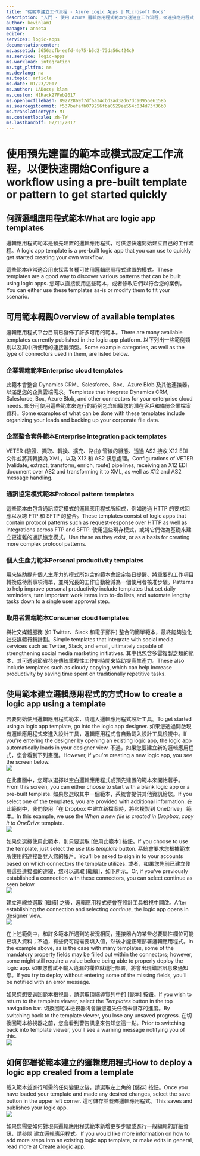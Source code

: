 ```yaml
---
title: "從範本建立工作流程 - Azure Logic Apps | Microsoft Docs"
description: "入門 - 使用 Azure 邏輯應用程式範本快速建立工作流程，來連接應用程式並整合資料。"
author: kevinlam1
manager: anneta
editor: 
services: logic-apps
documentationcenter: 
ms.assetid: 3656acfb-eefd-4e75-b5d2-73da56c424c9
ms.service: logic-apps
ms.workload: integration
ms.tgt_pltfrm: na
ms.devlang: na
ms.topic: article
ms.date: 01/23/2017
ms.author: LADocs; klam
ms.custom: H1Hack27Feb2017
ms.openlocfilehash: 89272869f7dfaa34cbd2ad32d67dca0955e6158b
ms.sourcegitcommit: f537befafb079256fba0529ee554c034d73f36b0
ms.translationtype: MT
ms.contentlocale: zh-TW
ms.lasthandoff: 07/11/2017
---
```

# <a name="configure-a-workflow-using-a-pre-built-template-or-pattern-to-get-started-quickly"></a><span data-ttu-id="189e4-103">使用預先建置的範本或模式設定工作流程，以便快速開始</span><span class="sxs-lookup"><span data-stu-id="189e4-103">Configure a workflow using a pre-built template or pattern to get started quickly</span></span>

## <a name="what-are-logic-app-templates"></a><span data-ttu-id="189e4-104">何謂邏輯應用程式範本</span><span class="sxs-lookup"><span data-stu-id="189e4-104">What are logic app templates</span></span>
<span data-ttu-id="189e4-105">邏輯應用程式範本是預先建置的邏輯應用程式，可供您快速開始建立自己的工作流程。</span><span class="sxs-lookup"><span data-stu-id="189e4-105">A logic app template is a pre-built logic app that you can use to quickly get started creating your own workflow.</span></span> 

<span data-ttu-id="189e4-106">這些範本非常適合用來探索各種可使用邏輯應用程式建置的模式。</span><span class="sxs-lookup"><span data-stu-id="189e4-106">These templates are a good way to discover various patterns that can be built using logic apps.</span></span> <span data-ttu-id="189e4-107">您可以直接使用這些範本，或者修改它們以符合您的案例。</span><span class="sxs-lookup"><span data-stu-id="189e4-107">You can either use these templates as-is or modify them to fit your scenario.</span></span>

## <a name="overview-of-available-templates"></a><span data-ttu-id="189e4-108">可用範本概觀</span><span class="sxs-lookup"><span data-stu-id="189e4-108">Overview of available templates</span></span>
<span data-ttu-id="189e4-109">邏輯應用程式平台目前已發佈了許多可用的範本。</span><span class="sxs-lookup"><span data-stu-id="189e4-109">There are many available templates currently published in the logic app platform.</span></span> <span data-ttu-id="189e4-110">以下列出一些範例類別以及其中所使用的連接器類型。</span><span class="sxs-lookup"><span data-stu-id="189e4-110">Some example categories, as well as the type of connectors used in them, are listed below.</span></span>

### <a name="enterprise-cloud-templates"></a><span data-ttu-id="189e4-111">企業雲端範本</span><span class="sxs-lookup"><span data-stu-id="189e4-111">Enterprise cloud templates</span></span>
<span data-ttu-id="189e4-112">此範本會整合 Dynamics CRM、Salesforce、Box、Azure Blob 及其他連接器，以滿足您的企業雲端需求。</span><span class="sxs-lookup"><span data-stu-id="189e4-112">Templates that integrate Dynamics CRM, Salesforce, Box, Azure Blob, and other connectors for your enterprise cloud needs.</span></span> <span data-ttu-id="189e4-113">部分可使用這些範本來進行的範例包含組織您的潛在客戶和備份企業檔案資料。</span><span class="sxs-lookup"><span data-stu-id="189e4-113">Some examples of what can be done with these templates include organizing your leads and backing up your corporate file data.</span></span>

### <a name="enterprise-integration-pack-templates"></a><span data-ttu-id="189e4-114">企業整合套件範本</span><span class="sxs-lookup"><span data-stu-id="189e4-114">Enterprise integration pack templates</span></span>
<span data-ttu-id="189e4-115">VETER (驗證、擷取、轉換、擴充、路由) 管線的組態、透過 AS2 接收 X12 EDI 文件並將其轉換為 XML，以及 X12 和 AS2 訊息處理。</span><span class="sxs-lookup"><span data-stu-id="189e4-115">Configurations of VETER (validate, extract, transform, enrich, route) pipelines, receiving an X12 EDI document over AS2 and transforming it to XML, as well as X12 and AS2 message handling.</span></span>

### <a name="protocol-pattern-templates"></a><span data-ttu-id="189e4-116">通訊協定模式範本</span><span class="sxs-lookup"><span data-stu-id="189e4-116">Protocol pattern templates</span></span>
<span data-ttu-id="189e4-117">這些範本由包含通訊協定模式的邏輯應用程式所組成，例如透過 HTTP 的要求回應以及跨 FTP 和 SFTP 的整合。</span><span class="sxs-lookup"><span data-stu-id="189e4-117">These templates consist of logic apps that contain protocol patterns such as request-response over HTTP as well as integrations across FTP and SFTP.</span></span> <span data-ttu-id="189e4-118">使用這些現存模式，或將它們做為基礎來建立更複雜的通訊協定模式。</span><span class="sxs-lookup"><span data-stu-id="189e4-118">Use these as they exist, or as a basis for creating more complex protocol patterns.</span></span>  

### <a name="personal-productivity-templates"></a><span data-ttu-id="189e4-119">個人生產力範本</span><span class="sxs-lookup"><span data-stu-id="189e4-119">Personal productivity templates</span></span>
<span data-ttu-id="189e4-120">用來協助提升個人生產力的模式所包含的範本會設定每日提醒、將重要的工作項目轉換成待辦事項清單，並將冗長的工作自動縮減為一個使用者核准步驟。</span><span class="sxs-lookup"><span data-stu-id="189e4-120">Patterns to help improve personal productivity include templates that set daily reminders, turn important work items into to-do lists, and automate lengthy tasks down to a single user approval step.</span></span>

### <a name="consumer-cloud-templates"></a><span data-ttu-id="189e4-121">取用者雲端範本</span><span class="sxs-lookup"><span data-stu-id="189e4-121">Consumer cloud templates</span></span>
<span data-ttu-id="189e4-122">與社交媒體服務 (如 Twitter、Slack 和電子郵件) 整合的簡單範本，最終能夠強化社交媒體行銷計劃。</span><span class="sxs-lookup"><span data-stu-id="189e4-122">Simple templates that integrate with social media services such as Twitter, Slack, and email, ultimately capable of strengthening social media marketing initiatives.</span></span> <span data-ttu-id="189e4-123">其中也包含多雲複製之類的範本，其可透過節省花在傳統重複性工作的時間來協助提高生產力。</span><span class="sxs-lookup"><span data-stu-id="189e4-123">These also include templates such as cloudy copying, which can help increase productivity by saving time spent on traditionally repetitive tasks.</span></span> 

## <a name="how-to-create-a-logic-app-using-a-template"></a><span data-ttu-id="189e4-124">使用範本建立邏輯應用程式的方式</span><span class="sxs-lookup"><span data-stu-id="189e4-124">How to create a logic app using a template</span></span>
<span data-ttu-id="189e4-125">若要開始使用邏輯應用程式範本，請進入邏輯應用程式設計工具。</span><span class="sxs-lookup"><span data-stu-id="189e4-125">To get started using a logic app template, go into the logic app designer.</span></span> <span data-ttu-id="189e4-126">如果您透過開啟現有邏輯應用程式來進入設計工具，邏輯應用程式會自動載入設計工具檢視中。</span><span class="sxs-lookup"><span data-stu-id="189e4-126">If you're entering the designer by opening an existing logic app, the logic app automatically loads in your designer view.</span></span> <span data-ttu-id="189e4-127">不過，如果您要建立新的邏輯應用程式，您會看到下列畫面。</span><span class="sxs-lookup"><span data-stu-id="189e4-127">However, if you're creating a new logic app, you see the screen below.</span></span>  
 ![](../../includes/media/app-service-logic-templates/template7.png)  

<span data-ttu-id="189e4-128">在此畫面中，您可以選擇以空白邏輯應用程式或預先建置的範本來開始著手。</span><span class="sxs-lookup"><span data-stu-id="189e4-128">From this screen, you can either choose to start with a blank logic app or a pre-built template.</span></span> <span data-ttu-id="189e4-129">如果您選取其中一個範本，系統會提供其他資訊給您。</span><span class="sxs-lookup"><span data-stu-id="189e4-129">If you select one of the templates, you are provided with additional information.</span></span> <span data-ttu-id="189e4-130">在此範例中，我們使用「在 Dropbox 中建立新檔案時，將它複製到 OneDrive」  範本。</span><span class="sxs-lookup"><span data-stu-id="189e4-130">In this example, we use the *When a new file is created in Dropbox, copy it to OneDrive* template.</span></span>  
 ![](../../includes/media/app-service-logic-templates/template2.png)  

<span data-ttu-id="189e4-131">如果您選擇使用此範本，則只要選取 [使用此範本]  按鈕。</span><span class="sxs-lookup"><span data-stu-id="189e4-131">If you choose to use the template, just select the *use this template* button.</span></span> <span data-ttu-id="189e4-132">系統會要求您根據範本所使用的連接器登入您的帳戶。</span><span class="sxs-lookup"><span data-stu-id="189e4-132">You'll be asked to sign in to your accounts based on which connectors the template utilizes.</span></span> <span data-ttu-id="189e4-133">或者，如果您先前已建立使用這些連接器的連線，您可以選取 [繼續]，如下所示。</span><span class="sxs-lookup"><span data-stu-id="189e4-133">Or, if you've previously established a connection with these connectors, you can select continue as seen below.</span></span>  
 ![](../../includes/media/app-service-logic-templates/template3.png)  

<span data-ttu-id="189e4-134">建立連線並選取 [繼續] 之後，邏輯應用程式便會在設計工具檢視中開啟。</span><span class="sxs-lookup"><span data-stu-id="189e4-134">After establishing the connection and selecting *continue*, the logic app opens in designer view.</span></span>  
 ![](../../includes/media/app-service-logic-templates/template4.png)  

<span data-ttu-id="189e4-135">在上述範例中，和許多範本所遇到的狀況相同，連接器內的某些必要屬性欄位可能已填入資料；不過，有些仍可能需要填入值，然後才能正確部署邏輯應用程式。</span><span class="sxs-lookup"><span data-stu-id="189e4-135">In the example above, as is the case with many templates, some of the mandatory property fields may be filled out within the connectors; however, some might still require a value before being able to properly deploy the logic app.</span></span> <span data-ttu-id="189e4-136">如果您嘗試不輸入遺漏的欄位就進行部署，將會出現錯誤訊息來通知您。</span><span class="sxs-lookup"><span data-stu-id="189e4-136">If you try to deploy without entering some of the missing fields, you'll be notified with an error message.</span></span>

<span data-ttu-id="189e4-137">如果您想要返回範本檢視器，請選取頂端導覽列中的 [範本]  按鈕。</span><span class="sxs-lookup"><span data-stu-id="189e4-137">If you wish to return to the template viewer, select the *Templates* button in the top navigation bar.</span></span> <span data-ttu-id="189e4-138">切換回範本檢視器將會讓您遺失任何未儲存的進度。</span><span class="sxs-lookup"><span data-stu-id="189e4-138">By switching back to the template viewer, you lose any unsaved progress.</span></span> <span data-ttu-id="189e4-139">在切換回範本檢視器之前，您會看到警告訊息來告知您這一點。</span><span class="sxs-lookup"><span data-stu-id="189e4-139">Prior to switching back into template viewer, you'll see a warning message notifying you of this.</span></span>  
 ![](../../includes/media/app-service-logic-templates/template5.png)  

## <a name="how-to-deploy-a-logic-app-created-from-a-template"></a><span data-ttu-id="189e4-140">如何部署從範本建立的邏輯應用程式</span><span class="sxs-lookup"><span data-stu-id="189e4-140">How to deploy a logic app created from a template</span></span>
<span data-ttu-id="189e4-141">載入範本並進行所需的任何變更之後，請選取左上角的 [儲存] 按鈕。</span><span class="sxs-lookup"><span data-stu-id="189e4-141">Once you have loaded your template and made any desired changes, select the save button in the upper left corner.</span></span> <span data-ttu-id="189e4-142">這可儲存並發佈邏輯應用程式。</span><span class="sxs-lookup"><span data-stu-id="189e4-142">This saves and publishes your logic app.</span></span>  
 ![](../../includes/media/app-service-logic-templates/template6.png)  

<span data-ttu-id="189e4-143">如果您需要如何對現有邏輯應用程式範本新增更多步驟或進行一般編輯的詳細資訊，請參閱 [建立邏輯應用程式](../logic-apps/logic-apps-create-a-logic-app.md)。</span><span class="sxs-lookup"><span data-stu-id="189e4-143">If you would like more information on how to add more steps into an existing logic app template, or make edits in general, read more at [Create a logic app](../logic-apps/logic-apps-create-a-logic-app.md).</span></span>

